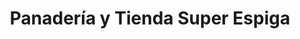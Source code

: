 ---
title: "Panadería y Tienda Super Espiga"
url: /quetzaltenango/panaderia-y-tienda-super-espiga/
shop: panadería
---